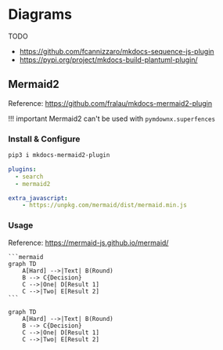 # Diagrams

TODO

- <https://github.com/fcannizzaro/mkdocs-sequence-js-plugin>
- <https://pypi.org/project/mkdocs-build-plantuml-plugin/>

## Mermaid2

Reference: <https://github.com/fralau/mkdocs-mermaid2-plugin>

!!! important
    Mermaid2 can't be used with `pymdownx.superfences`

### Install & Configure

```bash
pip3 i mkdocs-mermaid2-plugin
```

```yaml
plugins:
  - search
  - mermaid2

extra_javascript:
    - https://unpkg.com/mermaid/dist/mermaid.min.js
```

### Usage

Reference: <https://mermaid-js.github.io/mermaid/>

    ```mermaid
    graph TD
        A[Hard] -->|Text| B(Round)
        B --> C{Decision}
        C -->|One| D[Result 1]
        C -->|Two| E[Result 2]
    ```

```mermaid
graph TD
    A[Hard] -->|Text| B(Round)
    B --> C{Decision}
    C -->|One| D[Result 1]
    C -->|Two| E[Result 2]
```
